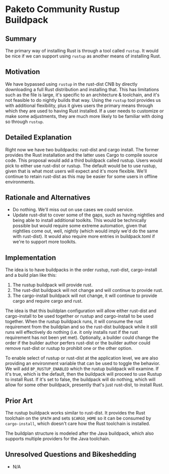 # Paketo Community Rustup Buildpack

## Summary

The primary way of installing Rust is through a tool called `rustup`. It would be nice if we can support using `rustup` as another means of installing Rust.

## Motivation

We have bypassed using `rustup` in the rust-dist CNB by directly downloading a full Rust distribution and installing that. This has limitations such as the file is large, it's specific to an architecture & toolchain, and it's not feasible to do nightly builds that way. Using the `rustup` tool provides us with additional flexibility, plus it gives users the primary means through which they are used to having Rust installed. If a user needs to customize or make some adjustments, they are much more likely to be familiar with doing so through `rustup`.

## Detailed Explanation

Right now we have two buildpacks: rust-dist and cargo install. The former provides the Rust installation and the latter uses Cargo to compile source code. This proposal would add a third buildpack called rustup. Users would pick to either use rust-dist or rustup. The default would be to use rustup, given that is what most users will expect and it's more flexible. We'll continue to retain rust-dist as this may be easier for some users in offline environments.

## Rationale and Alternatives

- Do nothing. We'll miss out on use cases we could service.
- Update rust-dist to cover some of the gaps, such as having nightlies and being able to install additional toolkits. This would be technically possible but would require some extreme automation, given that nightlies come out, well, nightly (which would imply we'd do the same with rust-dist). It would also require more entries in buildpack.toml if we're to support more toolkits.

## Implementation

The idea is to have buildpacks in the order rustup, rust-dist, cargo-install and a build plan like this:

1. The rustup buildpack will provide rust.
2. The rust-dist buildpack will not change and will continue to provide rust.
3. The cargo-install buildpack will not change, it will continue to provide cargo and require cargo and rust.

The idea is that this buildplan configuration will allow either rust-dist and cargo-install to be used together or rustup and cargo-install to be used together. When the rustup buildpack runs, it will consume the rust requirement from the buildplan and so the rust-dist buildpack while it still runs will effectively do nothing (i.e. it only installs rust if the rust requirement has not been yet met). Optionally, a builder could change the order if the builder author perfers rust-dist or the builder author could remove rust-dist or rustup to prohibit one or the other option.

To enable select of rustup or rust-dist at the application level, we are also providing an environment variable that can be used to toggle the behavior. We will add `BP_RUSTUP_ENABLED` which the rustup buildpack will examine. If it's true, which is the default, then the buildpack will proceed to use Rustup to install Rust. If it's set to false, the buildpack will do nothing, which will allow for some other buildpack, presently that's just rust-dist, to install Rust.

## Prior Art

The rustup buildpack works similar to rust-dist. It provides the Rust toolchain on the `$PATH` and sets `$CARGO_HOME` so it can be consumed by `cargo-install`, which doesn't care how the Rust toolchain is installed.

The buildplan structure is modeled after the Java buildpack, which also supports multiple providers for the Java toolchain.

## Unresolved Questions and Bikeshedding

- N/A
